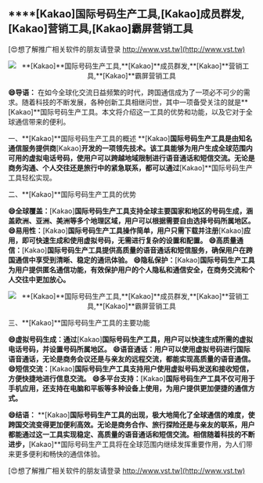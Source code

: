 ## ****[Kakao]**国际号码生产工具,**[Kakao]**成员群发,**[Kakao]**营销工具,**[Kakao]**霸屏营销工具**

[😍想了解推广相关软件的朋友请登录 http://www.vst.tw](http://www.vst.tw)

 <center><img src="https://vst.tw/MP4/tuiguang/png/8.png" alt="**[Kakao]**国际号码生产工具,**[Kakao]**成员群发,**[Kakao]**营销工具,**[Kakao]**霸屏营销工具"></center>

**😄导语：**
在如今全球化交流日益频繁的时代，跨国通信成为了一项必不可少的需求。随着科技的不断发展，各种创新工具相继问世，其中一项备受关注的就是**[Kakao]**国际号码生产工具。本文将介绍这一工具的优势和功能，以及它对于全球通信带来的便利。

一、**[Kakao]**国际号码生产工具的概述
**[Kakao]**国际号码生产工具是由知名通信服务提供商**[Kakao]**开发的一项领先技术。该工具能够为用户生成全球范围内可用的虚拟电话号码，使用户可以跨越地域限制进行语音通话和短信交流。无论是商务沟通、个人交往还是旅行中的紧急联系，都可以通过**[Kakao]**国际号码生产工具轻松实现。

二、**[Kakao]**国际号码生产工具的优势

**😄全球覆盖：**[Kakao]**国际号码生产工具支持全球主要国家和地区的号码生成，涵盖欧洲、亚洲、美洲等多个地理区域，用户可以根据需要自由选择号码所属地区。**
**😄易用性：**[Kakao]**国际号码生产工具操作简单，用户只需下载并注册**[Kakao]**应用，即可快速生成和使用虚拟号码，无需进行复杂的设置和配置。**
**😄高质量通信：**[Kakao]**国际号码生产工具提供高质量的语音通话和短信服务，确保用户在跨国通信中享受到清晰、稳定的通讯体验。**
**😄隐私保护：**[Kakao]**国际号码生产工具为用户提供匿名通信功能，有效保护用户的个人隐私和通信安全，在商务交流和个人交往中更加放心。**

 <center><img src="https://vst.tw/MP4/tuiguang/png/2.png" alt="**[Kakao]**国际号码生产工具,**[Kakao]**成员群发,**[Kakao]**营销工具,**[Kakao]**霸屏营销工具"></center>

三、**[Kakao]**国际号码生产工具的主要功能

**😄虚拟号码生成：通过**[Kakao]**国际号码生产工具，用户可以快速生成所需的虚拟电话号码，并设置号码所属地区。**
**😄语音通话：用户可以使用虚拟号码进行国际语音通话，无论是商务会议还是与亲友的远程交流，都能实现高质量的语音通信。**
**😄短信交流：**[Kakao]**国际号码生产工具支持用户使用虚拟号码发送和接收短信，方便快捷地进行信息交流。**
**😄多平台支持：**[Kakao]**国际号码生产工具不仅可用于手机应用，还支持在电脑和平板等多种设备上使用，为用户提供更加便捷的通信方式。**

**😄结语：**
**[Kakao]**国际号码生产工具的出现，极大地简化了全球通信的难度，使跨国交流变得更加便利高效。无论是商务合作、旅行探险还是与亲友的联系，用户都能通过这一工具实现稳定、高质量的语音通话和短信交流。相信随着科技的不断进步，**[Kakao]**国际号码生产工具将在全球范围内继续发挥重要作用，为人们带来更多便利和畅快的通信体验。

[😍想了解推广相关软件的朋友请登录 http://www.vst.tw](http://www.vst.tw)




